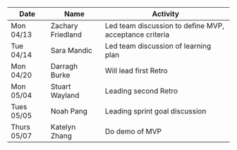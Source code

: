 | Date      | Name              | Activity                                               |
|-----------|-------------------|--------------------------------------------------------|
| Mon 04/13 | Zachary Friedland | Led team discussion to define MVP, acceptance criteria | 
| Tue 04/14 |   Sara Mandic     | Led team discussion of learning plan                   | 
| Mon 04/20 |   Darragh Burke   | Will lead first Retro                                  |
| Mon 05/04 |  Stuart Wayland   | Leading second Retro                                   |
| Tues 05/05|    Noah Pang      | Leading sprint goal discussion                         |
|Thurs 05/07|    Katelyn Zhang  | Do demo of MVP                                         |
